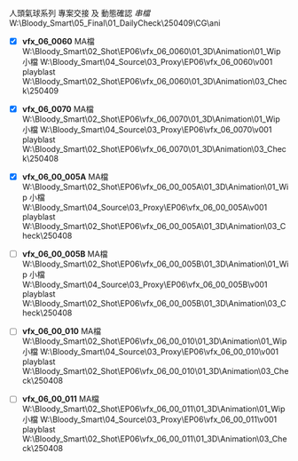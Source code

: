 人頭氣球系列 專案交接 及 動態確認
*串檔*
	W:\Bloody_Smart\05_Final\01_DailyCheck\250409\CG\ani


- [x] **vfx_06_0060**
MA檔
	W:\Bloody_Smart\02_Shot\EP06\vfx_06_0060\01_3D\Animation\01_Wip
小檔
	W:\Bloody_Smart\04_Source\03_Proxy\EP06\vfx_06_0060\v001
playblast
	W:\Bloody_Smart\02_Shot\EP06\vfx_06_0060\01_3D\Animation\03_Check\250409


- [x] **vfx_06_0070**
MA檔
	W:\Bloody_Smart\02_Shot\EP06\vfx_06_0070\01_3D\Animation\01_Wip
小檔
	W:\Bloody_Smart\04_Source\03_Proxy\EP06\vfx_06_0070\v001
playblast
	W:\Bloody_Smart\02_Shot\EP06\vfx_06_0070\01_3D\Animation\03_Check\250408


- [x] **vfx_06_00_005A**
MA檔
	W:\Bloody_Smart\02_Shot\EP06\vfx_06_00_005A\01_3D\Animation\01_Wip
小檔
	W:\Bloody_Smart\04_Source\03_Proxy\EP06\vfx_06_00_005A\v001
playblast
	W:\Bloody_Smart\02_Shot\EP06\vfx_06_00_005A\01_3D\Animation\03_Check\250408


- [ ] **vfx_06_00_005B**
MA檔
	W:\Bloody_Smart\02_Shot\EP06\vfx_06_00_005B\01_3D\Animation\01_Wip
小檔
	W:\Bloody_Smart\04_Source\03_Proxy\EP06\vfx_06_00_005B\v001
playblast
	W:\Bloody_Smart\02_Shot\EP06\vfx_06_00_005B\01_3D\Animation\03_Check\250408


- [ ] **vfx_06_00_010**
MA檔
	W:\Bloody_Smart\02_Shot\EP06\vfx_06_00_010\01_3D\Animation\01_Wip
小檔
	W:\Bloody_Smart\04_Source\03_Proxy\EP06\vfx_06_00_010\v001
	playblast
	W:\Bloody_Smart\02_Shot\EP06\vfx_06_00_010\01_3D\Animation\03_Check\250408


- [ ] **vfx_06_00_011**
MA檔
	W:\Bloody_Smart\02_Shot\EP06\vfx_06_00_011\01_3D\Animation\01_Wip
小檔
	W:\Bloody_Smart\04_Source\03_Proxy\EP06\vfx_06_00_011\v001
playblast
	W:\Bloody_Smart\02_Shot\EP06\vfx_06_00_011\01_3D\Animation\03_Check\250408